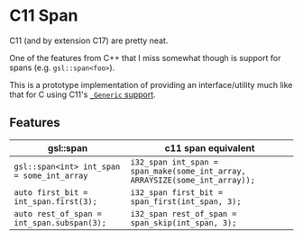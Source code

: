 # C11 Span

C11 (and by extension C17) are pretty neat.

One of the features from C++ that I miss somewhat though is support for spans (e.g. `gsl::span<foo>`).

This is a prototype implementation of providing an interface/utility much like that for C using C11's [`_Generic` support](https://en.cppreference.com/w/c/language/generic).

## Features

gsl::span | c11 span equivalent
----------|--------------------
`gsl::span<int> int_span = some_int_array` | `i32_span int_span = span_make(some_int_array, ARRAYSIZE(some_int_array)); `
`auto first_bit = int_span.first(3); ` | `i32_span first_bit = span_first(int_span, 3); `
`auto rest_of_span = int_span.subspan(3); ` | `i32_span rest_of_span = span_skip(int_span, 3); `
